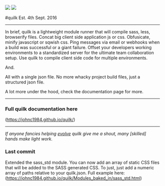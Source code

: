 ![](https://img.shields.io/npm/v/quilk.svg) ![](https://img.shields.io/npm/dt/quilk.svg)

#quilk
Est. 4th Sept. 2016

---

In brief, quilk is a lightweight module runner that will compile sass, less, browserify files. Concat big client side application js or css. Obfusicate, minify javascript or sqwish css. Ping messages via email or webhooks when a build was successful or a giant failure. Offset your developers working environments to a standardized server for the ultimate team collaboration setup. Use quilk to compile client side code for multiple environments.

And.

All with a single json file. No more whacky project build files, just a structured json file. 

A lot more under the hood, check the documentation page for more.

---

### Full quilk documentation here 
(https://johnc1984.github.io/quilk/)

---

*If anyone fancies helping [evolve](https://github.com/johnc1984/quilk/) quilk give me a shout, many [skilled] hands make light work.*


### Last commit
Extended the sass_std module. You can now add an array of static CSS files that will be added to the SASS generated CSS. To just, just add a numeric array of paths relative to your quilk.json. Full example here: (https://johnc1984.github.io/quilk/Modules_baked_in/sass_std.html)